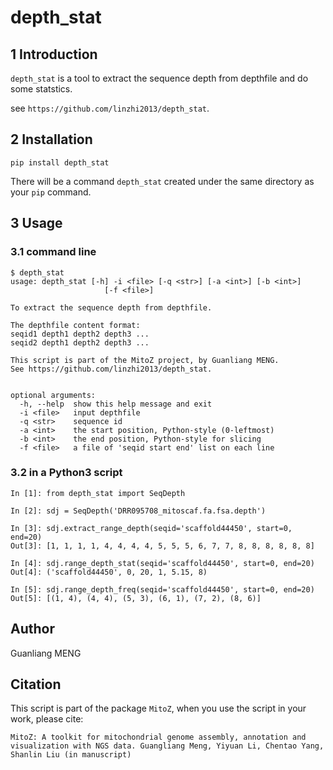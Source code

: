 # depth_stat

## 1 Introduction

`depth_stat` is a tool to extract the sequence depth from depthfile and do some statstics.

see `https://github.com/linzhi2013/depth_stat`.

## 2 Installation

    pip install depth_stat

There will be a command `depth_stat` created under the same directory as your `pip` command.

## 3 Usage

### 3.1 command line

    $ depth_stat
    usage: depth_stat [-h] -i <file> [-q <str>] [-a <int>] [-b <int>]
                         [-f <file>]

    To extract the sequence depth from depthfile.

    The depthfile content format:
    seqid1 depth1 depth2 depth3 ...
    seqid2 depth1 depth2 depth3 ...

    This script is part of the MitoZ project, by Guanliang MENG.
    See https://github.com/linzhi2013/depth_stat.


    optional arguments:
      -h, --help  show this help message and exit
      -i <file>   input depthfile
      -q <str>    sequence id
      -a <int>    the start position, Python-style (0-leftmost)
      -b <int>    the end position, Python-style for slicing
      -f <file>   a file of 'seqid start end' list on each line


### 3.2 in a Python3 script

    In [1]: from depth_stat import SeqDepth

    In [2]: sdj = SeqDepth('DRR095708_mitoscaf.fa.fsa.depth')

    In [3]: sdj.extract_range_depth(seqid='scaffold44450', start=0, end=20)
    Out[3]: [1, 1, 1, 1, 4, 4, 4, 4, 5, 5, 5, 6, 7, 7, 8, 8, 8, 8, 8, 8]

    In [4]: sdj.range_depth_stat(seqid='scaffold44450', start=0, end=20)
    Out[4]: ('scaffold44450', 0, 20, 1, 5.15, 8)

    In [5]: sdj.range_depth_freq(seqid='scaffold44450', start=0, end=20)
    Out[5]: [(1, 4), (4, 4), (5, 3), (6, 1), (7, 2), (8, 6)]



## Author
Guanliang MENG

## Citation
This script is part of the package `MitoZ`, when you use the script in your work, please cite:
    
    MitoZ: A toolkit for mitochondrial genome assembly, annotation and visualization with NGS data. Guangliang Meng, Yiyuan Li, Chentao Yang, Shanlin Liu (in manuscript)






